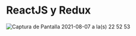 # ReactJS y Redux

![Captura de Pantalla 2021-08-07 a la(s) 22 52 53](https://user-images.githubusercontent.com/24228373/128619342-1fbf7d09-e2a0-4b89-ada5-6527bdaffa12.png)
